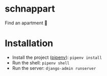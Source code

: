 # schnappart
Find an apartment 🏡

# Installation

* Install the project ([pipenv](https://docs.pipenv.org/)): `pipenv install`
* Run the shell: `pipenv shell`
* Run the server: `django-admin runserver`
